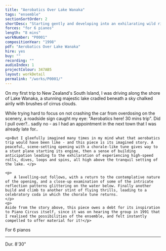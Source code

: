```yaml
---
title: "Aerobatics Over Lake Wanaka"
tags: "ensemble"
sectionSortOrder: 2
shortDesc: "Starting gently and developing into an exhilarating wild ride in a stunt plane over New Zealand's beautiful Lake Wanaka"
forces: "for 6 pianos"
length: "8 mins"
workNumber: "P0001"
compositionYear: "1998"
pdf: "Aerobatics Over Lake Wanaka"
hire: yes
buy: ""
recording: ""
audioIndex: 1
projectColour: 347AB5
layout: workDetail
permalink: "/works/P0001/"
---
```

<div class="pdMainContent">
    <p>
    On my first trip to New Zealand's South Island, I was driving along the shore of Lake Wanaka, a stunning majestic lake cradled beneath a sky chalked airily with brushes of cirrus clouds. </p>
    <p>While trying hard to focus on not crashing the car from overdosing on the scenery, a roadside sign caught my eye: "Aerobatics here! 30 mins trip". Did I pull over?.. sadly no - as I had an appointment in the next town that I was already late for..</p>
    
    <p>But I gleefully imagined many times in my mind what that aerobatics trip would have been like - and this piece is its imagined story. A peaceful, scene-setting opening with a chorale-like tune gives way to a stunt plane starting its engine, then a sense of building anticipation leading to the exhilaration of experiencing high-speed rolls, dives, loops and spins, all high above the tranquil setting of the lake. </p>

    <p>
        A levelling-out follows, with a return to the contemplative nature of the opening, and a close-up examination of some of the intricate reflection patterns glittering on the water below. Finally another build and climb to another stint of flying thrills, leading to a celebratory coda in which the chorale tune returns.
    </p>
    <p>
    Aside from the story above, this piece owes a debt for its inspiration to Piano Circus itself, since it was on hearing the group in 1991 that I realised the possibilities of the ensemble, and felt instantly compelled to offer material for it!</p>
</div>

<div class="pdSidebar">
    <p>For 6 pianos</p>
    <hr />
    <p>Dur. 8'30"</p>
</div>
